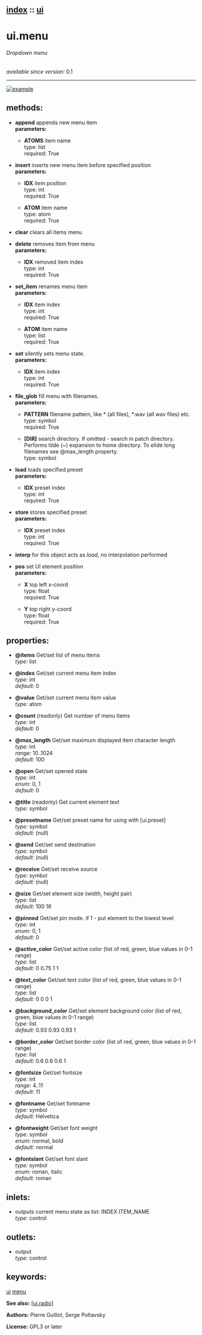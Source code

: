 [index](index.html) :: [ui](category_ui.html)
---

# ui.menu

###### Dropdown menu

*available since version:* 0.1

---




[![example](../examples/img/ui.menu.jpg)](../examples/pd/ui.menu.pd)





## methods:

* **append**
appends new menu item<br>
  __parameters:__
  - **ATOMS** item name<br>
    type: list <br>
    required: True <br>

* **insert**
inserts new menu item before specified position<br>
  __parameters:__
  - **IDX** item position<br>
    type: int <br>
    required: True <br>

  - **ATOM** item name<br>
    type: atom <br>
    required: True <br>

* **clear**
clears all items menu<br>

* **delete**
removes item from menu<br>
  __parameters:__
  - **IDX** removed item index<br>
    type: int <br>
    required: True <br>

* **set_item**
renames menu item<br>
  __parameters:__
  - **IDX** item index<br>
    type: int <br>
    required: True <br>

  - **ATOM** item name<br>
    type: list <br>
    required: True <br>

* **set**
silently sets menu state.<br>
  __parameters:__
  - **IDX** item index<br>
    type: int <br>
    required: True <br>

* **file_glob**
fill menu with filenames.<br>
  __parameters:__
  - **PATTERN** filename pattern, like * (all files), *.wav (all wav files) etc.<br>
    type: symbol <br>
    required: True <br>

  - **[DIR]** search directory. If omitted - search in patch directory. Performs tilde (~) expansion to home directory. To elide long filenames see @max_length property.<br>
    type: symbol <br>

* **load**
loads specified preset<br>
  __parameters:__
  - **IDX** preset index<br>
    type: int <br>
    required: True <br>

* **store**
stores specified preset<br>
  __parameters:__
  - **IDX** preset index<br>
    type: int <br>
    required: True <br>

* **interp**
for this object acts as *load*, no interpolation performed<br>

* **pos**
set UI element position<br>
  __parameters:__
  - **X** top left x-coord<br>
    type: float <br>
    required: True <br>

  - **Y** top right y-coord<br>
    type: float <br>
    required: True <br>




## properties:

* **@items** 
Get/set list of menu items<br>
_type:_ list<br>

* **@index** 
Get/set current menu item index<br>
_type:_ int<br>
_default:_ 0<br>

* **@value** 
Get/set current menu item value<br>
_type:_ atom<br>

* **@count** (readonly)
Get number of menu items<br>
_type:_ int<br>
_default:_ 0<br>

* **@max_length** 
Get/set maximum displayed item character length<br>
_type:_ int<br>
_range:_ 10..1024<br>
_default:_ 100<br>

* **@open** 
Get/set opened state<br>
_type:_ int<br>
_enum:_ 0, 1<br>
_default:_ 0<br>

* **@title** (readonly)
Get current element text<br>
_type:_ symbol<br>

* **@presetname** 
Get/set preset name for using with [ui.preset]<br>
_type:_ symbol<br>
_default:_ (null)<br>

* **@send** 
Get/set send destination<br>
_type:_ symbol<br>
_default:_ (null)<br>

* **@receive** 
Get/set receive source<br>
_type:_ symbol<br>
_default:_ (null)<br>

* **@size** 
Get/set element size (width, height pair)<br>
_type:_ list<br>
_default:_ 100 16<br>

* **@pinned** 
Get/set pin mode. if 1 - put element to the lowest level<br>
_type:_ int<br>
_enum:_ 0, 1<br>
_default:_ 0<br>

* **@active_color** 
Get/set active color (list of red, green, blue values in 0-1 range)<br>
_type:_ list<br>
_default:_ 0 0.75 1 1<br>

* **@text_color** 
Get/set text color (list of red, green, blue values in 0-1 range)<br>
_type:_ list<br>
_default:_ 0 0 0 1<br>

* **@background_color** 
Get/set element background color (list of red, green, blue values in 0-1 range)<br>
_type:_ list<br>
_default:_ 0.93 0.93 0.93 1<br>

* **@border_color** 
Get/set border color (list of red, green, blue values in 0-1 range)<br>
_type:_ list<br>
_default:_ 0.6 0.6 0.6 1<br>

* **@fontsize** 
Get/set fontsize<br>
_type:_ int<br>
_range:_ 4..11<br>
_default:_ 11<br>

* **@fontname** 
Get/set fontname<br>
_type:_ symbol<br>
_default:_ Helvetica<br>

* **@fontweight** 
Get/set font weight<br>
_type:_ symbol<br>
_enum:_ normal, bold<br>
_default:_ normal<br>

* **@fontslant** 
Get/set font slant<br>
_type:_ symbol<br>
_enum:_ roman, italic<br>
_default:_ roman<br>



## inlets:

* outputs current menu state as list: INDEX ITEM_NAME<br>
_type:_ control



## outlets:

* output<br>
_type:_ control



## keywords:

[ui](keywords/ui.html)
[menu](keywords/menu.html)



**See also:**
[\[ui.radio\]](ui.radio.html)




**Authors:** Pierre Guillot, Serge Poltavsky




**License:** GPL3 or later





